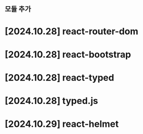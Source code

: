 ## 모듈 추가
# [2024.10.28] react-router-dom
# [2024.10.28] react-bootstrap
# [2024.10.28] react-typed
# [2024.10.28] typed.js

# [2024.10.29] react-helmet